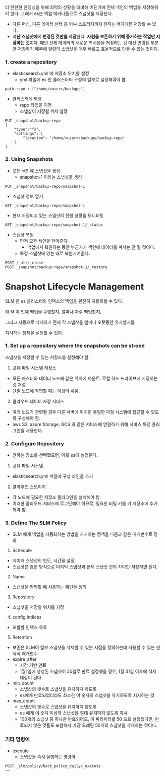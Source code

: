 
더 탄탄한 안정성을 위해 최악의 상황을 대비해 어딘가에 전체 색인의 백업을 저장해둬야 한다. 그래서 es는 백업 메커니즘으로 스냅샷을 제공한다. 

- 다른 머신, 다른 데이터 센터 등 외부 스토리지까지 원하는 어디에든 저장할 수 있다.
- **지난 스냅샷에서 변경된 것만을 저장**한다. **자원을 보존하기 위해 증가하는 작업만 저장하는 것**이다. 매번 전체 데이터의 새로운 복사본을 저장하는 것 대신 변경된 부분만 저장하기 때무에 일련의 스냅샷을 매우 빠르고 효율적으로 만들 수 있는 것이다.

### 1. create a repository

- elasticsearch.yml 에 저장소 위치를 설정
	- yml 파일에 es 안 클러스터의 구성의 일부로 설정해줘야 함.
~~~
path.repo : ["/home/<user>/backups"]
~~~

- 클러스터에 명령
	- repo 타입을 지정
	- 스냅샵이 저장될 위치 설정

~~~
PUT _snapshot/backup-repo
{
	"type":"fs",
	"settings": {
		"location": "/home/<user>/backups/backup-repo"
	}
}
~~~

### 2. Using Snapshots

- 모든 색인에 스냅샷을 생성
	- snapshot-1 이라는 스냅샷을 생성

~~~
PUT _snapshot/backup-repo/snapshot-1
~~~

- 스냅샷 정보 얻기

~~~
GET _snapshot/backup-repo/snapshot-1
~~~

- 현재 저장되고 있는 스냅샷의 진행 상황을 모니터링
~~~
GET _snapshot/backup-repo/snapshot-1/_status
~~~

- 스냅샷 복원
	- 먼저 모든 색인을 닫아준다. 
		- 백업에서 복원하는 동안 누군가가 색인에 데이터를 써서는 안 될 것이다.
	- 특정 스냅샷에 있는 대로 복원시켜준다.
~~~
POST /_all/_close
POST _snapshot/backup-repo/snapshot-1/_restore
~~~


# Snapshot Lifecycle Management

SLM 은 es 클러스터와 인덱스의 백업을 완전히 자동화할 수 있다.

SLM 이 언제 백업을 수행할지, 얼마나 자주 백업할지,

그리고 자동으로 삭제하기 전에 각 스냅샷을 얼마나 오랫동안 유지할지를

지시하는 정책을 설정할 수 있다.

### 1. Set up a repository where the snapshots can be stroed

스냅샷을 저장할 수 있는 저장소를 설정해야 함.

1. 공유 파일 시스템 저장소
- 모든 마스터와 데이터 노드에 같은 위치에 마운트. 로컬 하드 드라이브에 저장하는 것 처럼.
- 단일 노드에 작업할 때는 이것이 쉬움.

2. 클라우드 데이터 자장 서비스
- 여러 노드가 관련될 경우 다른 서버에 위치한 동일한 파일 시스템에 접근할 수 있도록 구성해야 함.
- aws S3, azure Storage, GCS 와 같은 서비스에 연결하기 위해 서비스 특정 플러그인을 사용한다.

### 2. Configure Repository
- 원하는 장소를 선택했으면, 이를 es에 설정한다.

1. 공유 파일 시스템
- elasticsearch.yml 파일에 구성 라인을 추가

2. 클라우드 스토리지
- 각 노드에 필요한 저장소 플러그인을 설치해야 함.
- 이러한 클라우드 서비스에 로그인해야 하므로, 필요한 비밀 키를 키 저장소에 추가해야 함.

### 3. Define The SLM Policy

- SLM 에게 백업을 자동화하는 방법을 지시하는 정책을 다음과 같은 매개변수로 정의

1. Schedule
- 데이터 스냅샷의 빈도, 시간을 설정.
- 스냅샷은 증분 방식으로 마지막 스냅샷과 현재 스냅샷 간의 차이만 저장하면 된다. 

2. Name
- 스냅샷을 명명할 때 사용하는 패턴을 정의

3. Repository
- 스냅샷을 저장할 위치를 지정

4. config.indices
- 포함할 인덱스 목록

5. Retention
- 보존은 SLM이 일부 스냅샷을 삭제할 수 있는 시점을 정의하는데 사용할 수 있는 선택적 매개변수
- expire_after
	- 시간 기반 만료
	- 1월1일에 생성된 스냅샷이 30일로 만료 설정했을 경우, 1월 31일 이후에 삭제 대상이 된다.
- min_count
	- 스냅샷의 갯수로 스냅샷을 유지하지 하도록
	- es에게 만료되었더라도 최소한 이 숫자의 스냅샷을 유지하도록 지시하는 것.
- max_count
	- 스냅샷의 갯수로 스냅샷을 유지하지 않도록
	- es 에게 이 숫자 이상의 스냅샷을 절대 유지하지 않도록 지시
	- 100개의 스냅샷 중 하나만 만료되어도, 이 파라미터를 50 으로 설정했다면, 만료되지 않은 것들도 포함해서 가장 오래된 50개의 스냅샷을 삭제하는 것이다.

### 기타 명령어

- execute
	- 스냅샷을 즉시 실행하는 명령어
~~~
POST _slm/policy/back_policy_daily/_execute
~~
